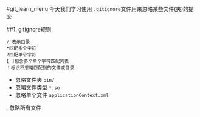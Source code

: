 #git\_learn\_menu
今天我们学习使用 `.gitignore`文件用来忽略某些文件(夹)的提交

##1. gitignore规则

    / 表示目录
    *匹配多个字符
    ?匹配单个字符
    [ ]包含多个单个字符匹配列表
    ！标识不忽略匹配到的文件或目录
    
    
   
- 忽略文件夹  `bin/`
- 忽略文件类型 `*.so`
- 忽略单个文件 `applicationContext.xml`

*.* 忽略所有文件

